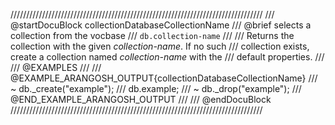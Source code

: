 ////////////////////////////////////////////////////////////////////////////////
/// @startDocuBlock collectionDatabaseCollectionName
/// @brief selects a collection from the vocbase
/// `db.collection-name`
///
/// Returns the collection with the given *collection-name*. If no such
/// collection exists, create a collection named *collection-name* with the
/// default properties.
///
/// @EXAMPLES
///
/// @EXAMPLE_ARANGOSH_OUTPUT{collectionDatabaseCollectionName}
/// ~ db._create("example");
///   db.example;
/// ~ db._drop("example");
/// @END_EXAMPLE_ARANGOSH_OUTPUT
///
/// @endDocuBlock
////////////////////////////////////////////////////////////////////////////////